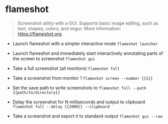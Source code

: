 # flameshot
> Screenshot utility with a GUI.
> Supports basic image editing, such as text, shapes, colors, and imgur.
> More information: <https://flameshot.org>.

- Launch flameshot with a simpler interactive mode
`flameshot launcher`

- Launch flameshot and immediately start interactively annotating parts of the screen to screenshot
`flameshot gui`

- Take a full screenshot (all monitors)
`flameshot full`

- Take a screenshot from monitor 1
`flameshot screen --number {{1}}`

- Set the save path to write screenshots to
`flameshot full --path {{path/to/directory}}`

- Delay the screenshot for N milliseconds and output to clipboard
`flameshot full --delay {{2000}} --clipboard`

- Take a screenshot and export it to standard-output
`flameshot gui --raw`
